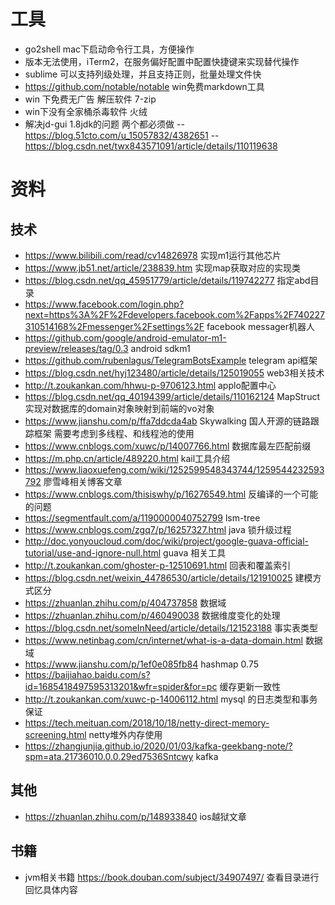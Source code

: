 # 工具
- go2shell mac下启动命令行工具，方便操作
- 版本无法使用，iTerm2，在服务偏好配置中配置快捷键来实现替代操作
- sublime 可以支持列级处理，并且支持正则，批量处理文件快
- https://github.com/notable/notable win免费markdown工具
- win 下免费无广告 解压软件 7-zip
- win下没有全家桶杀毒软件 火绒
- 解决jd-gui  1.8jdk的问题 两个都必须做
  --    https://blog.51cto.com/u_15057832/4382651
  --  https://blog.csdn.net/twx843571091/article/details/110119638
  
# 资料
## 技术
- https://www.bilibili.com/read/cv14826978 实现m1运行其他芯片
- https://www.jb51.net/article/238839.htm  实现map获取对应的实现类
- https://blog.csdn.net/qq_45951779/article/details/119742277 指定abd目录
- https://www.facebook.com/login.php?next=https%3A%2F%2Fdevelopers.facebook.com%2Fapps%2F740227310514168%2Fmessenger%2Fsettings%2F facebook messager机器人
- https://github.com/google/android-emulator-m1-preview/releases/tag/0.3 android sdkm1
- https://github.com/rubenlagus/TelegramBotsExample telegram api框架
- https://blog.csdn.net/hyj123480/article/details/125019055 web3相关技术
- http://t.zoukankan.com/hhwu-p-9706123.html applo配置中心
- https://blog.csdn.net/qq_40194399/article/details/110162124 MapStruct实现对数据库的domain对象映射到前端的vo对象
- https://www.jianshu.com/p/ffa7ddcda4ab Skywalking 国人开源的链路跟踪框架 需要考虑到多线程、和线程池的使用
- https://www.cnblogs.com/xuwc/p/14007766.html 数据库最左匹配前缀
- https://m.php.cn/article/489220.html kail工具介绍
- https://www.liaoxuefeng.com/wiki/1252599548343744/1259544232593792 廖雪峰相关博客文章
- https://www.cnblogs.com/thisiswhy/p/16276549.html 反编译的一个可能的问题
- https://segmentfault.com/a/1190000040752799 lsm-tree
- https://www.cnblogs.com/zgq7/p/16257327.html java 锁升级过程
- http://doc.yonyoucloud.com/doc/wiki/project/google-guava-official-tutorial/use-and-ignore-null.html guava 相关工具
- http://t.zoukankan.com/ghoster-p-12510691.html 回表和覆盖索引
- https://blog.csdn.net/weixin_44786530/article/details/121910025 建模方式区分
- https://zhuanlan.zhihu.com/p/404737858 数据域
- https://zhuanlan.zhihu.com/p/460490038 数据维度变化的处理
- https://blog.csdn.net/someInNeed/article/details/121523188 事实表类型
- https://www.netinbag.com/cn/internet/what-is-a-data-domain.html 数据域 
- https://www.jianshu.com/p/1ef0e085fb84 hashmap 0.75
- https://baijiahao.baidu.com/s?id=1685418497595313201&wfr=spider&for=pc 缓存更新一致性
- http://t.zoukankan.com/xuwc-p-14006112.html mysql 的日志类型和事务保证
- https://tech.meituan.com/2018/10/18/netty-direct-memory-screening.html netty堆外内存使用
- https://zhangjunjia.github.io/2020/01/03/kafka-geekbang-note/?spm=ata.21736010.0.0.29ed7536Sntcwy kafka

## 其他
- https://zhuanlan.zhihu.com/p/148933840  ios越狱文章
## 书籍

- jvm相关书籍 https://book.douban.com/subject/34907497/ 查看目录进行回忆具体内容


